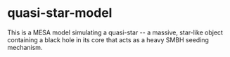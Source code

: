 # quasi-star-model
This is a MESA model simulating a quasi-star -- a massive, star-like object containing a black hole in its core that acts as a heavy SMBH seeding mechanism. 
